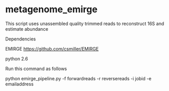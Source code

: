 # metagenome_emirge
This script uses unassembled quality trimmed reads to reconstruct 16S and estimate abundance

Dependencies

EMIRGE https://github.com/csmiller/EMIRGE

python 2.6

Run this command as follows

python emirge_pipeline.py -f forwardreads -r reversereads -i jobid -e emailaddress
